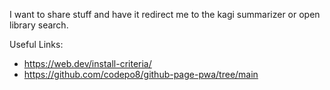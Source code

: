 I want to share stuff and have it redirect me to the kagi summarizer or open library search.


Useful Links:
* https://web.dev/install-criteria/
* https://github.com/codepo8/github-page-pwa/tree/main
